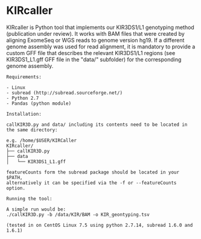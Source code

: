 # KIRcaller

KIRcaller is Python tool that implements our KIR3DS1/L1 genotyping method (publication under review).
It works with BAM files that were created by aligning ExomeSeq or WGS reads to genome version hg19. If a different genome assembly was used for read alignment, it is mandatory to provide a custom GFF file that describes the relevant KIR3DS1/L1 regions (see KIR3DS1_L1.gff GFF file in the "data/" subfolder) for the corresponding genome assembly.



    Requirements:
    
    - Linux
    - subread (http://subread.sourceforge.net/)
    - Python 2.7
    - Pandas (python module)
    
    Installation:
    
    callKIR3D.py and data/ including its contents need to be located in the same directory:
    
    e.g. /home/$USER/KIRCaller
    KIRcaller/
    ├── callKIR3D.py
    ├── data
    │   └── KIR3DS1_L1.gff
    
    featureCounts form the subread package should be located in your $PATH,
    alternatively it can be specified via the -f or --featureCounts option.
    
    Running the tool:
    
    A simple run would be:
    ./callKIR3D.py -b /data/KIR/BAM -o KIR_geontyping.tsv
    
    (tested in on CentOS Linux 7.5 using python 2.7.14, subread 1.6.0 and 1.6.1)
    
